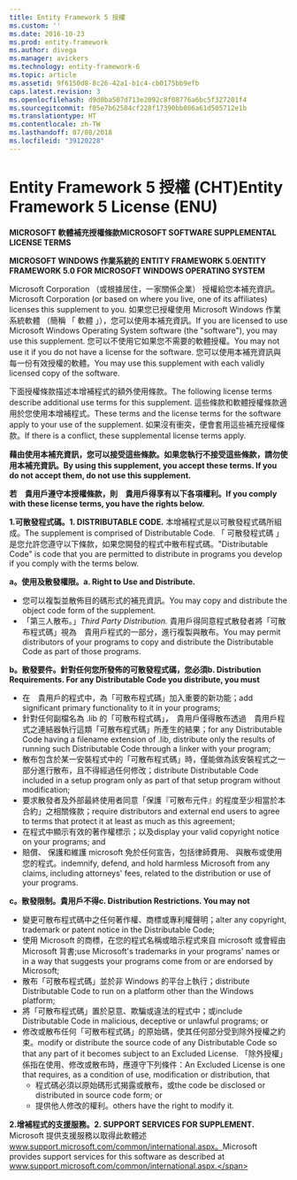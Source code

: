 ```yaml
---
title: Entity Framework 5 授權
ms.custom: ''
ms.date: 2016-10-23
ms.prod: entity-framework
ms.author: divega
ms.manager: avickers
ms.technology: entity-framework-6
ms.topic: article
ms.assetid: 9f6150d8-8c26-42a1-b1c4-cb0175bb9efb
caps.latest.revision: 3
ms.openlocfilehash: d9d0ba507d713e2092c8f08776a6bc5f327201f4
ms.sourcegitcommit: f05e7b62584cf228f17390bb086a61d505712e1b
ms.translationtype: HT
ms.contentlocale: zh-TW
ms.lasthandoff: 07/08/2018
ms.locfileid: "39120228"
---
```

# <a name="entity-framework-5-license-enu"></a><span data-ttu-id="16329-102">Entity Framework 5 授權 (CHT)</span><span class="sxs-lookup"><span data-stu-id="16329-102">Entity Framework 5 License (ENU)</span></span>
<span data-ttu-id="16329-103">**MICROSOFT 軟體補充授權條款**</span><span class="sxs-lookup"><span data-stu-id="16329-103">**MICROSOFT SOFTWARE SUPPLEMENTAL LICENSE TERMS**</span></span>

<span data-ttu-id="16329-104">**MICROSOFT WINDOWS 作業系統的 ENTITY FRAMEWORK 5.0**</span><span class="sxs-lookup"><span data-stu-id="16329-104">**ENTITY FRAMEWORK 5.0 FOR MICROSOFT WINDOWS OPERATING SYSTEM**</span></span>

<span data-ttu-id="16329-105">Microsoft Corporation （或根據居住，一家關係企業） 授權給您本補充資訊。</span><span class="sxs-lookup"><span data-stu-id="16329-105">Microsoft Corporation (or based on where you live, one of its affiliates) licenses this supplement to you.</span></span> <span data-ttu-id="16329-106">如果您已授權使用 Microsoft Windows 作業系統軟體 （簡稱 「 軟體 」），您可以使用本補充資訊。</span><span class="sxs-lookup"><span data-stu-id="16329-106">If you are licensed to use Microsoft Windows Operating System software (the "software"), you may use this supplement.</span></span> <span data-ttu-id="16329-107">您可以不使用它如果您不需要的軟體授權。</span><span class="sxs-lookup"><span data-stu-id="16329-107">You may not use it if you do not have a license for the software.</span></span> <span data-ttu-id="16329-108">您可以使用本補充資訊與每一份有效授權的軟體。</span><span class="sxs-lookup"><span data-stu-id="16329-108">You may use this supplement with each validly licensed copy of the software.</span></span>

<span data-ttu-id="16329-109">下面授權條款描述本增補程式的額外使用條款。</span><span class="sxs-lookup"><span data-stu-id="16329-109">The following license terms describe additional use terms for this supplement.</span></span> <span data-ttu-id="16329-110">這些條款和軟體授權條款適用於您使用本增補程式。</span><span class="sxs-lookup"><span data-stu-id="16329-110">These terms and the license terms for the software apply to your use of the supplement.</span></span> <span data-ttu-id="16329-111">如果沒有衝突，便會套用這些補充授權條款。</span><span class="sxs-lookup"><span data-stu-id="16329-111">If there is a conflict, these supplemental license terms apply.</span></span>

<span data-ttu-id="16329-112">**藉由使用本補充資訊，您可以接受這些條款。如果您執行不接受這些條款，請勿使用本補充資訊。**</span><span class="sxs-lookup"><span data-stu-id="16329-112">**By using this supplement, you accept these terms. If you do not accept them, do not use this supplement.**</span></span>

<span data-ttu-id="16329-113">**若　貴用戶遵守本授權條款，則　貴用戶得享有以下各項權利。**</span><span class="sxs-lookup"><span data-stu-id="16329-113">**If you comply with these license terms, you have the rights below.**</span></span>

<span data-ttu-id="16329-114">**1.可散發程式碼。**</span><span class="sxs-lookup"><span data-stu-id="16329-114">**1. DISTRIBUTABLE CODE.**</span></span> <span data-ttu-id="16329-115">本增補程式是以可散發程式碼所組成。</span><span class="sxs-lookup"><span data-stu-id="16329-115">The supplement is comprised of Distributable Code.</span></span> <span data-ttu-id="16329-116">「 可散發程式碼 」 是您允許您遵守以下條款，如果您開發的程式中散布程式碼。</span><span class="sxs-lookup"><span data-stu-id="16329-116">"Distributable Code" is code that you are permitted to distribute in programs you develop if you comply with the terms below.</span></span>

<span data-ttu-id="16329-117">**a。使用及散發權限。**</span><span class="sxs-lookup"><span data-stu-id="16329-117">**a. Right to Use and Distribute.**</span></span>

-   <span data-ttu-id="16329-118">您可以複製並散佈目的碼形式的補充資訊。</span><span class="sxs-lookup"><span data-stu-id="16329-118">You may copy and distribute the object code form of the supplement.</span></span>
-   <span data-ttu-id="16329-119">「第三人散布。」</span><span class="sxs-lookup"><span data-stu-id="16329-119">*Third Party Distribution.*</span></span> <span data-ttu-id="16329-120">貴用戶得同意程式散發者將「可散布程式碼」視為　貴用戶程式的一部分，進行複製與散布。</span><span class="sxs-lookup"><span data-stu-id="16329-120">You may permit distributors of your programs to copy and distribute the Distributable Code as part of those programs.</span></span>

<span data-ttu-id="16329-121">**b。散發要件。針對任何您所發佈的可散發程式碼，您必須**</span><span class="sxs-lookup"><span data-stu-id="16329-121">**b. Distribution Requirements. For any Distributable Code you distribute, you must**</span></span>

-   <span data-ttu-id="16329-122">在　貴用戶的程式中，為「可散布程式碼」加入重要的新功能；</span><span class="sxs-lookup"><span data-stu-id="16329-122">add significant primary functionality to it in your programs;</span></span>
-   <span data-ttu-id="16329-123">針對任何副檔名為 .lib 的「可散布程式碼」，　貴用戶僅得散布透過　貴用戶程式之連結器執行這類「可散布程式碼」所產生的結果；</span><span class="sxs-lookup"><span data-stu-id="16329-123">for any Distributable Code having a filename extension of .lib, distribute only the results of running such Distributable Code through a linker with your program;</span></span>
-   <span data-ttu-id="16329-124">散布包含於某一安裝程式中的「可散布程式碼」時，僅能做為該安裝程式之一部分進行散布，且不得經過任何修改；</span><span class="sxs-lookup"><span data-stu-id="16329-124">distribute Distributable Code included in a setup program only as part of that setup program without modification;</span></span>
-   <span data-ttu-id="16329-125">要求散發者及外部最終使用者同意「保護『可散布元件』的程度至少相當於本合約」之相關條款；</span><span class="sxs-lookup"><span data-stu-id="16329-125">require distributors and external end users to agree to terms that protect it at least as much as this agreement;</span></span>
-   <span data-ttu-id="16329-126">在程式中顯示有效的著作權標示；以及</span><span class="sxs-lookup"><span data-stu-id="16329-126">display your valid copyright notice on your programs; and</span></span>
-   <span data-ttu-id="16329-127">賠償、 保護和維護 microsoft 免於任何宣告，包括律師費用、 與散布或使用您的程式。</span><span class="sxs-lookup"><span data-stu-id="16329-127">indemnify, defend, and hold harmless Microsoft from any claims, including attorneys' fees, related to the distribution or use of your programs.</span></span>

<span data-ttu-id="16329-128">**c。散發限制。貴用戶不得**</span><span class="sxs-lookup"><span data-stu-id="16329-128">**c. Distribution Restrictions. You may not**</span></span>

-   <span data-ttu-id="16329-129">變更可散布程式碼中之任何著作權、商標或專利權聲明；</span><span class="sxs-lookup"><span data-stu-id="16329-129">alter any copyright, trademark or patent notice in the Distributable Code;</span></span>
-   <span data-ttu-id="16329-130">使用 Microsoft 的商標，在您的程式名稱或暗示程式來自 microsoft 或會經由 Microsoft 背書;</span><span class="sxs-lookup"><span data-stu-id="16329-130">use Microsoft's trademarks in your programs' names or in a way that suggests your programs come from or are endorsed by Microsoft;</span></span>
-   <span data-ttu-id="16329-131">散布「可散布程式碼」並於非 Windows 的平台上執行；</span><span class="sxs-lookup"><span data-stu-id="16329-131">distribute Distributable Code to run on a platform other than the Windows platform;</span></span>
-   <span data-ttu-id="16329-132">將「可散布程式碼」置於惡意、欺騙或違法的程式中；或</span><span class="sxs-lookup"><span data-stu-id="16329-132">include Distributable Code in malicious, deceptive or unlawful programs; or</span></span>
-   <span data-ttu-id="16329-133">修改或散布任何「可散布程式碼」的原始碼，使其任何部分受到除外授權之約束。</span><span class="sxs-lookup"><span data-stu-id="16329-133">modify or distribute the source code of any Distributable Code so that any part of it becomes subject to an Excluded License.</span></span> <span data-ttu-id="16329-134">「除外授權」係指在使用、修改或散布時，應遵守下列條件：</span><span class="sxs-lookup"><span data-stu-id="16329-134">An Excluded License is one that requires, as a condition of use, modification or distribution, that</span></span>
    -   <span data-ttu-id="16329-135">程式碼必須以原始碼形式揭露或散布，或</span><span class="sxs-lookup"><span data-stu-id="16329-135">the code be disclosed or distributed in source code form; or</span></span>
    -   <span data-ttu-id="16329-136">提供他人修改的權利。</span><span class="sxs-lookup"><span data-stu-id="16329-136">others have the right to modify it.</span></span>

<span data-ttu-id="16329-137">**2.增補程式的支援服務。**</span><span class="sxs-lookup"><span data-stu-id="16329-137">**2. SUPPORT SERVICES FOR SUPPLEMENT.**</span></span> <span data-ttu-id="16329-138">Microsoft 提供支援服務以取得此軟體述 www.support.microsoft.com/common/international.aspx。</span><span class="sxs-lookup"><span data-stu-id="16329-138">Microsoft provides support services for this software as described at www.support.microsoft.com/common/international.aspx.</span></span>
